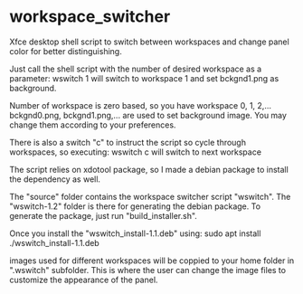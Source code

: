 # workspace_switcher
Xfce desktop shell script to switch between workspaces and change panel color for better distinguishing.

Just call the shell script with the number of desired workspace as a parameter:
	wswitch 1
will switch to workspace 1 and set bckgnd1.png as background.

Number of workspace is zero based, so you have workspace 0, 1, 2,...
bckgnd0.png, bckgnd1.png,... are used to set background image. You may change them according to your preferences.

There is also a switch "c" to instruct the script so cycle through workspaces, so executing:
	wswitch c
will switch to next workspace

The script relies on xdotool package, so I made a debian package to install the dependency as well.

The "source" folder contains the workspace switcher script "wswitch".
The "wswitch-1.2" folder is there for generating the debian package.
To generate the package, just run "build_installer.sh".

Once you install the "wswitch_install-1.1.deb" using:
sudo apt install ./wswitch_install-1.1.deb

images used for different workspaces will be coppied to your home folder in ".wswitch" subfolder.
This is where the user can change the image files to customize the appearance of the panel.
